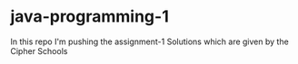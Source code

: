 # java-programming-1
In this repo I'm pushing the assignment-1 Solutions  which are given by the Cipher Schools 

